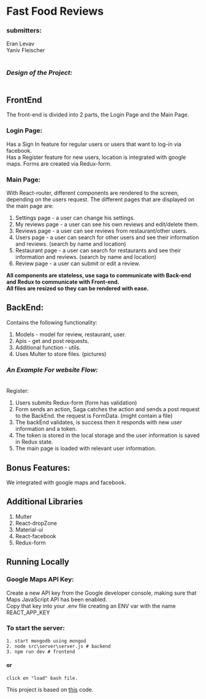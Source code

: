 # Fast Food Reviews
### submitters:
Eran Levav
<br>Yaniv Fleischer
#
### <i>Design of the Project:</i> <br><br>
## FrontEnd
The front-end is divided into 2 parts, the Login Page and the Main Page.
### Login Page:
Has a Sign In feature for regular users or users that want to log-in via facebook. <br>
Has a Register feature for new users, location is integrated with google maps.
Forms are created via Redux-form.

### Main Page:
With React-router, different components are rendered to the screen, depending on the users request.
The different pages that are displayed on the main page are:
1. Settings page - a user can change his settings.
2. My reviews page - a user can see his own reviews and edit/delete them.
3. Reviews page - a user can see reviews from restaurant/other users.
4. Users page - a user can search for other users and see their information and reviews. (search by name and location)
5. Restaurant page - a user can search for restaurants and see their information and reviews. (search by name and location)
6. Review page - a user can submit or edit a review.

<b>
All components are stateless, use saga to communicate with Back-end and Redux to communicate with Front-end. 
<br>
All files are resized so they can be rendered with ease.
</b>

## BackEnd: 
Contains the following functionality:
1. Models - model for review, restaurant, user.
2. Apis - get and post requests.
3. Additional function - utils.
4. Uses Multer to store files. (pictures)

### <i>An Example For website Flow:</i> <br><br>

Register: <br>
1. Users submits Redux-form (form has validation)
2. Form sends an action, Saga catches the action and sends a post request to the BackEnd. the request is FormData. (might contain a file)
3. The backEnd validates, is success then it responds with new user information and a token.
4. The token is stored in the local storage and the user information is saved in Redux state.
5. The main page is loaded with relevant user information.


## Bonus Features:
We integrated with google maps and facebook.

## Additional Libraries
1. Multer
2. React-dropZone
3. Material-ui
4. React-facebook
5. Redux-form

## Running Locally
### Google Maps API Key: <br>
Create a new API key from the Google developer console, making sure that Maps JavaScript API has been enabled. <br> 
Copy that key into your .env file creating an ENV var with the name REACT_APP_KEY

### To start the server:
    1. start mongodb using mongod
    2. node src\server\server.js # backend
    3. npm run dev # frontend

#### <b>or</b>

    click on "load" bash file.

 
This project is based on [this](https://github.com/wix-incubator/flickr-gallery-exam) code.
